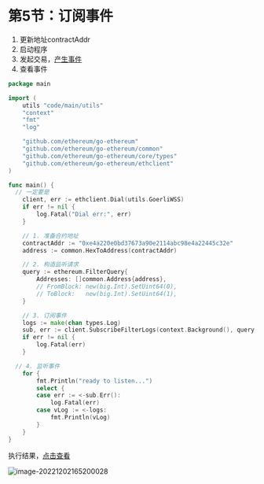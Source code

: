 # 第5节：订阅事件

1. 更新地址contractAddr
2. 启动程序
3. 发起交易，[产生事件](https://goerli.etherscan.io/tx/0x69e280be11ff9d640b1b99017992deb408aaa43803bd82d054ad995db244a278)
4. 查看事件

```go
package main

import (
	utils "code/main/utils"
	"context"
	"fmt"
	"log"

	"github.com/ethereum/go-ethereum"
	"github.com/ethereum/go-ethereum/common"
	"github.com/ethereum/go-ethereum/core/types"
	"github.com/ethereum/go-ethereum/ethclient"
)

func main() {
  // 一定要是
	client, err := ethclient.Dial(utils.GoerliWSS)
	if err != nil {
		log.Fatal("Dial err:", err)
	}

	// 1. 准备合约地址
	contractAddr := "0xe4a220e0bd37673a90e2114abc98e4a22445c32e"
	address := common.HexToAddress(contractAddr)

	// 2. 构造监听请求
	query := ethereum.FilterQuery{
		Addresses: []common.Address{address},
		// FromBlock: new(big.Int).SetUint64(0),
		// ToBlock:   new(big.Int).SetUint64(1),
	}

	// 3. 订阅事件
	logs := make(chan types.Log)
	sub, err := client.SubscribeFilterLogs(context.Background(), query, logs)
	if err != nil {
		log.Fatal(err)
	}

  // 4. 监听事件
	for {
		fmt.Println("ready to listen...")
		select {
		case err := <-sub.Err():
			log.Fatal(err)
		case vLog := <-logs:
			fmt.Println(vLog)
		}
	}
}

```

执行结果，[点击查看](https://goerli.etherscan.io/tx/0x69e280be11ff9d640b1b99017992deb408aaa43803bd82d054ad995db244a278)

![image-20221202165200028](https://duke-typora.s3.ap-southeast-1.amazonaws.com/uPic/image-20221202165200028.png)

